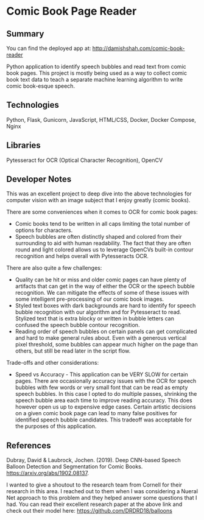 # Comic Book Page Reader

## Summary
You can find the deployed app at: http://damishshah.com/comic-book-reader

Python application to identify speech bubbles and read text from comic book pages. This project is mostly being used as a way to collect comic book text data to teach a separate machine learning algorithm to write comic book-esque speech.

## Technologies
Python, Flask, Gunicorn, JavaScript, HTML/CSS, Docker, Docker Compose, Nginx

## Libraries
Pytesseract for OCR (Optical Character Recognition), OpenCV

## Developer Notes

This was an excellent project to deep dive into the above technologies for computer vision with an image subject that I enjoy greatly (comic books).

There are some conveniences when it comes to OCR for comic book pages:
* Comic books tend to be written in all caps limiting the total number of options for characters.
* Speech bubbles are often distinctly shaped and colored from their surrounding to aid with human readability. The fact that they are often round and light colored allows us to leverage OpenCVs built-in contour recognition and helps overall with Pytesseracts OCR.

There are also quite a few challenges:
* Quality can be hit or miss and older comic pages can have plenty of artifacts that can get in the way of either the OCR or the speech bubble recognition. We can mitigate the effects of some of these issues with some intelligent pre-processing of our comic book images.
* Styled text boxes with dark backgrounds are hard to identify for speech bubble recognition with our algorithm and for Pytesseract to read. Stylized text that is extra blocky or written in bubble letters can confused the speech bubble contour recognition.
* Reading order of speech bubbles on certain panels can get complicated and hard to make general rules about. Even with a generous vertical pixel threshold, some bubbles can appear much higher on the page than others, but still be read later in the script flow.

Trade-offs and other considerations:
* Speed vs Accuracy - This application can be VERY SLOW for certain pages. There are occasionally accuracy issues with the OCR for speech bubbles with few words or very small font that can be read as empty speech bubbles. In this case I opted to do multiple passes, shrinking the speech bubble area each time to improve reading accuracy. This does however open us up to expensive edge cases. Certain artistic decisions on a given comic book page can lead to many false positives for identified speech bubble candidates. This tradeoff was acceptable for the purposes of this application. 

## References

Dubray, David & Laubrock, Jochen. (2019). Deep CNN-based Speech Balloon Detection and Segmentation for Comic Books. https://arxiv.org/abs/1902.08137.

I wanted to give a shoutout to the research team from Cornell for their research in this area. I reached out to them when I was considering a Nueral Net approach to this problem and they helped answer some questions that I had. You can read their excellent research paper at the above link and check out their model here: https://github.com/DRDRD18/balloons